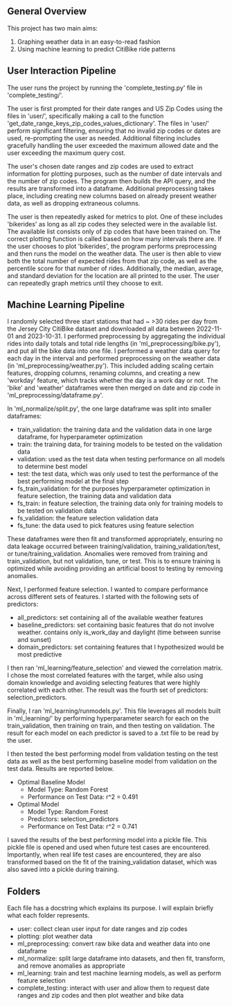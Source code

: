 ## General Overview
This project has two main aims:
1. Graphing weather data in an easy-to-read fashion
2. Using machine learning to predict CitiBike ride patterns

## User Interaction Pipeline
The user runs the project by running the 'complete_testing.py' file in 'complete_testing/'. 

The user is first prompted for their date ranges and US Zip Codes using the files in 'user/', specifically making a call to the function 'get_date_range_keys_zip_codes_values_dictionary'. The files in 'user/' perform significant filtering, ensuring that no invalid zip codes or dates are used, re-prompting the user as needed. Additional filtering includes gracefully handling the user exceeded the maximum allowed date and the user exceeding the maximum query cost.

The user's chosen date ranges and zip codes are used to extract information for plotting purposes, such as the number of date intervals and the number of zip codes. The program then builds the API query, and the results are transformed into a dataframe. Additional preprocessing takes place, including creating new columns based on already present weather data, as well as dropping extraneous columns. 

The user is then repeatedly asked for metrics to plot. One of these includes 'bikerides' as long as all zip codes they selected were in the available list. The available list consists only of zip codes that have been trained on. The correct plotting function is called based on how many intervals there are. If the user chooses to plot 'bikerides', the program performs preprocessing and then runs the model on the weather data. The user is then able to view both the total number of expected rides from that zip code, as well as the percentile score for that number of rides. Additionally, the median, average, and standard deviation for the location are all printed to the user. The user can repeatedly graph metrics until they choose to exit.

## Machine Learning Pipeline
I randomly selected three start stations that had ~ >30 rides per day from the Jersey City CitiBike dataset and downloaded all data between 2022-11-01 and 2023-10-31. I performed preprocessing by aggregating the individual rides into daily totals and total ride lengths (in 'ml_preprocessing/bike.py'), and put all the bike data into one file. I performed a weather data query for each day in the interval and performed preprocessing on the weather data (in 'ml_preprocessing/weather.py'). This included adding scaling certain features, dropping columns, renaming columns, and creating a new 'workday' feature, which tracks whether the day is a work day or not. The 'bike' and 'weather' dataframes were then merged on date and zip code in 'ml_preprocessing/dataframe.py'.

In 'ml_normalize/split.py', the one large dataframe was split into smaller dataframes:
* train_validation: the training data and the validation data in one large dataframe, for hyperparameter optimization
* train: the training data, for training models to be tested on the validation data
* validation: used as the test data when testing performance on all models to determine best model
* test: the test data, which was only used to test the performance of the best performing model at the final step
* fs_train_validation: for the purposes hyperparameter optimization in feature selection, the training data and validation data
* fs_train: in feature selection, the training data only for training models to be tested on validation data
* fs_validation: the feature selection validation data
* fs_tune: the data used to pick features using feature selection

These dataframes were then fit and transformed appropriately, ensuring no data leakage occurred between training/validation, training_validation/test, or tune/training_validation. Anomalies were removed from training and train_validation, but not validation, tune, or test. This is to ensure training is optimized while avoiding providing an artificial boost to testing by removing anomalies.

Next, I performed feature selection. I wanted to compare performance across different sets of features. I started with the following sets of predictors:
* all_predictors: set containing all of the available weather features
* baseline_predictors: set containing basic features that do not involve weather. contains only is_work_day and daylight (time between sunrise and sunset)
* domain_predictors: set containing features that I hypothesized would be most predictive

I then ran 'ml_learning/feature_selection' and viewed the correlation matrix. I chose the most correlated features with the target, while also using domain knowledge and avoiding selecting features that were highly correlated with each other. The result was the fourth set of predictors: selection_predictors.

Finally, I ran 'ml_learning/runmodels.py'. This file leverages all models built in 'ml_learning/' by performing hyperparameter search for each on the train_validation, then training on train, and then testing on validation. The result for each model on each predictor is saved to a .txt file to be read by the user. 

I then tested the best performing model from validation testing on the test data as well as the best performing baseline model from validation on the test data. Results are reported below.
* Optimal Baseline Model
	* Model Type: Random Forest
	* Performance on Test Data: r^2 = 0.491
* Optimal Model
	* Model Type: Random Forest
	* Predictors: selection_predictors
	* Performance on Test Data: r^2 = 0.741

I saved the results of the best performing model into a pickle file. This pickle file is opened and used when future test cases are encountered. Importantly, when real life test cases are encountered, they are also transformed based on the fit of the training_validation dataset, which was also saved into a pickle during training. 

## Folders
Each file has a docstring which explains its purpose. I will explain briefly what each folder represents.
* user: collect clean user input for date ranges and zip codes
* plotting: plot weather data
* ml_preprocessing: convert raw bike data and weather data into one dataframe
* ml_normalize: split large dataframe into datasets, and then fit, transform, and remove anomalies as appropriate
* ml_learning: train and test machine learning models, as well as perform feature selection
* complete_testing: interact with user and allow them to request date ranges and zip codes and then plot weather and bike data
